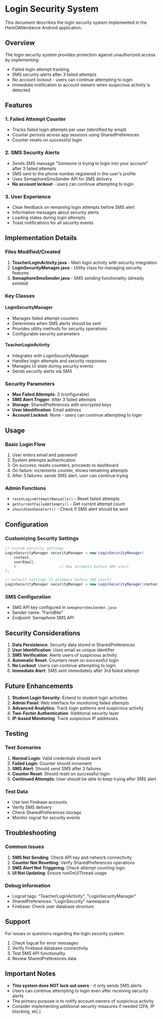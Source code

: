 # Login Security System

This document describes the login security system implemented in the HereOAttendance Android application.

## Overview

The login security system provides protection against unauthorized access by implementing:
- Failed login attempt tracking
- SMS security alerts after 3 failed attempts
- No account lockout - users can continue attempting to login
- Immediate notification to account owners when suspicious activity is detected

## Features

### 1. Failed Attempt Counter
- Tracks failed login attempts per user (identified by email)
- Counter persists across app sessions using SharedPreferences
- Counter resets on successful login

### 2. SMS Security Alerts
- Sends SMS message "Someone is trying to login into your account" after 3 failed attempts
- SMS sent to the phone number registered in the user's profile
- Uses SemaphoreSmsSender API for SMS delivery
- **No account lockout** - users can continue attempting to login

### 3. User Experience
- Clear feedback on remaining login attempts before SMS alert
- Informative messages about security alerts
- Loading states during login attempts
- Toast notifications for all security events

## Implementation Details

### Files Modified/Created

1. **TeacherLoginActivity.java** - Main login activity with security integration
2. **LoginSecurityManager.java** - Utility class for managing security features
3. **SemaphoreSmsSender.java** - SMS sending functionality (already existed)

### Key Classes

#### LoginSecurityManager
- Manages failed attempt counters
- Determines when SMS alerts should be sent
- Provides utility methods for security operations
- Configurable security parameters

#### TeacherLoginActivity
- Integrates with LoginSecurityManager
- Handles login attempts and security responses
- Manages UI state during security events
- Sends security alerts via SMS

### Security Parameters

- **Max Failed Attempts**: 3 (configurable)
- **SMS Alert Trigger**: After 3 failed attempts
- **Storage**: SharedPreferences with encrypted keys
- **User Identification**: Email address
- **Account Lockout**: None - users can continue attempting to login

## Usage

### Basic Login Flow
1. User enters email and password
2. System attempts authentication
3. On success: resets counters, proceeds to dashboard
4. On failure: increments counter, shows remaining attempts
5. After 3 failures: sends SMS alert, user can continue trying

### Admin Functions
- `resetLoginAttemptsManually()` - Reset failed attempts
- `getCurrentFailedAttempts()` - Get current attempt count
- `shouldSendSmsAlert()` - Check if SMS alert should be sent

## Configuration

### Customizing Security Settings
```java
// Custom security settings
LoginSecurityManager securityManager = new LoginSecurityManager(
    context, 
    userEmail, 
    5                    // Max attempts before SMS alert
);

// Default settings (3 attempts before SMS alert)
LoginSecurityManager securityManager = new LoginSecurityManager(context, userEmail);
```

### SMS Configuration
- SMS API key configured in `SemaphoreSmsSender.java`
- Sender name: "FarmBite"
- Endpoint: Semaphore SMS API

## Security Considerations

1. **Data Persistence**: Security data stored in SharedPreferences
2. **User Identification**: Uses email as unique identifier
3. **SMS Verification**: Alerts users of suspicious activity
4. **Automatic Reset**: Counters reset on successful login
5. **No Lockout**: Users can continue attempting to login
6. **Immediate Alert**: SMS sent immediately after 3rd failed attempt

## Future Enhancements

1. **Student Login Security**: Extend to student login activities
2. **Admin Panel**: Web interface for monitoring failed attempts
3. **Advanced Analytics**: Track login patterns and suspicious activity
4. **Two-Factor Authentication**: Additional security layer
5. **IP-based Monitoring**: Track suspicious IP addresses

## Testing

### Test Scenarios
1. **Normal Login**: Valid credentials should work
2. **Failed Login**: Counter should increment
3. **SMS Alert**: Should send SMS after 3 failures
4. **Counter Reset**: Should reset on successful login
5. **Continued Attempts**: User should be able to keep trying after SMS alert

### Test Data
- Use test Firebase accounts
- Verify SMS delivery
- Check SharedPreferences storage
- Monitor logcat for security events

## Troubleshooting

### Common Issues
1. **SMS Not Sending**: Check API key and network connectivity
2. **Counter Not Resetting**: Verify SharedPreferences operations
3. **SMS Alert Not Triggering**: Check attempt counting logic
4. **UI Not Updating**: Ensure runOnUiThread usage

### Debug Information
- Logcat tags: "TeacherLoginActivity", "LoginSecurityManager"
- SharedPreferences: "LoginSecurity" namespace
- Firebase: Check user database structure

## Support

For issues or questions regarding the login security system:
1. Check logcat for error messages
2. Verify Firebase database connectivity
3. Test SMS API functionality
4. Review SharedPreferences data

## Important Notes

- **This system does NOT lock out users** - it only sends SMS alerts
- Users can continue attempting to login even after receiving security alerts
- The primary purpose is to notify account owners of suspicious activity
- Consider implementing additional security measures if needed (2FA, IP blocking, etc.)
